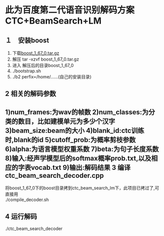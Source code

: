 此为百度第二代语音识别解码方案 CTC+BeamSearch+LM
===============================================

１　安装boost<br>
-------------
  1) 下载[boost_1_67_0.tar.gz](https://dl.bintray.com/boostorg/release/1.67.0/source/boost_1_67_0.tar.gz)<br>
  2) 解压 tar -xzvf boost_1_67_0.tar.gz<br>
  3) 进入 解压后的目录boost_1_67_0<br>
  4) ./bootstrap.sh<br>
  5) ./b2 perfix=/home/……(自己的安装目录)<br>

2 相关的解码参数
-------------
1)num_frames:为wav的帧数
2)num_classes:为分类的数目，比如建模单元为多少个汉字
3)beam_size:beam的大小
4)blank_id:ctc训练时,blank的id
5)cutoff_prob:为概率剪枝参数
6)alpha:为语言模型权重系数
7)beta:为句子长度系数
8)输入:经声学模型后的softmax概率prob.txt,以及相应的字表vocab.txt
9)输出:解码结果
3 编译ctc_beam_search_decoder.cpp
---------------------------------
  将boost_1_67_0下的boost目录拷到ctc_beam_search_lm下，此项目已拷过了,可直接用<br>
  ./compile_decoder.sh<br>

4 运行解码
----------
./ctc_beam_search_decoder
